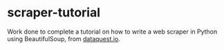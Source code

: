 # scraper-tutorial

Work done to complete a tutorial on how to write a web scraper in Python using BeautifulSoup, from <a href=https://www.dataquest.io/blog/web-scraping-tutorial-python/>dataquest.io</a>.
